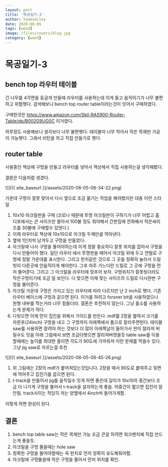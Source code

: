 ```yaml
---
layout: post
title: '목공일기-3' 
author: teamsmiley
date: 2020-08-05
tags: [wood]
image: /files/covers/blog.jpg
category: {wood}
---
```


# 목공일기-3

## bench top 라우터 테이블 

긴 나무를 4각면을 둥글게 만들때 라우터를 사용하는데 이게 들고 움직이기가 너무 불편하고 위험햇다. 검색해보니 bench top router table이라는것이 잇어서 구매하였다. 

구매한것은 https://www.amazon.com/Skil-RAS900-Router-Table/dp/B002G9UG0C 이거였다.

하루정도 사용해보니 생각보다 너무 불편햇다. 테이블이 너무 작아서 작은 목재만 가공이 가능햇다. 그래서 리턴을 하고 직접 만들기로 햇다.

## router table 

사용중인 책상에 구멍을 만들고 라우터를 넣어서 책상에서 직접 사용하는걸 생각해봤다. 

결론은 다음처럼 생겼다.

![]({{ site_baseurl }}/assets/2020-08-05-08-34-22.png)

가운데 구멍이 잘못 맞아서 다시 옆으로 조금 옮기는 작업을 해야했지만 대충 이런 스타일 

1. 10x10 아크릴판을 구매 (코로나 때문에 투명 아크릴판이 구하기가 너무 어렵고 홈디포에서는 큰 사이즈만 팔아서 100불 정도 줘야해서 간판집에 전화해서 작은싸이즈를 30불에 구매할수 있엇다.)
1. 이제 라우터로 책상에 10x10으로 아크릴 두께만큼 깍아낸다. 
1. 옆에 1인치씩 남겨두고 구멍을 만들었다.
1. 아크릴에 나사 구멍을 뚤어야하는데 이게 정말 중요하다 잘못 위치를 잡아서 구멍을 다시 만들어야 했다. 일단 라우터 에서 투명판을 때어서 아크릴 위에 두고 연필료 구멍에 정말 가운데를 표시한다. 그리고 펀치같은 것으로 그 곳을 정확히 눌러서 드릴빗이 다른곳에 안움직이게 해야한다. 그후 아주 가느다란 드릴로 그 곳에 구멍을 먼저 뚤어준다. 그리고 그 아크릴을 라우터에 맞추어 보자. 구멍위치가 잘못됫더라도 작은구멍이기에 조금 덜 보인다.  다 맞으면 이제 맞는 사이즈의 드릴로 다시한번 구멍을 뚤어준다.
1. 아크릴 가운데 구멍은 가지고 있는 라우터에 따라 다르지만 난 2 inch로 햇다. 기존 라우터 베이스에 구멍과 같으면 된다. 이거를 하려고 forsner bit을 사용하였으나 원형 내부를 깍는거라 너무 힘들더라. 결론은 추천하지 않는다. 그냥 홀소를 사용하는게 문제가 적다. 
1. 다됫으면 이제 먼지 집진을 위해서 가이드를 만든다. mdf를 2장을 붙여서 크기를 자른후(24inch) 구멍을 내고 그 구멍까지 아래쪽에서 톱으로 잘라주면된다. 테이블 saw를 사용하면 잘려야 하는 것보다 더 많이 아래쪽날이 들어가서 판이 잘라져 버릴수도 잇음 아래 그림에서 보면 조금더햇으면 잘라져버렷을듯 table saw를 이용할때에는 높이를 최대한 올리면 각도가 90도에 가까워져 이런 문제를 막을수 있다. 그냥 jig saw로 자르는걸 추천

![]({{ site_baseurl }}/assets/2020-08-05-08-45-26.png)
1. 위 그림에는 2장의 mdf가 붙어져있는것입니다. 2장을 때서 90도로 붙여주고 뒷면에 막아주고 집진기를 꼽으면 된다.
1. t-track을 만들어서 jig를 움직일수 잇게 하면 좋은데 길이가 10x10의 중간보다 조금 더 나가게 구멍을 뚤어서 t-track을 설치하는게 좋음. 어중간이 짧으면 집진이 잘 안됨. track사이는 적당히 저는 양옆에서 4inch씩 들어가게함.

이렇게 하면 완성이 된다.

## 결론
1. bench top table saw는 작은 목제만 가능 조금 큰걸 하려면 워크벤치에 직접 만드는게 좋을듯.
1. 아크릴을 구멍 뚤을때는 hole saw 
1. 정확한 구멍을 뚤어야할때는 꼭 펀치로 먼저 정확히 유도해줘야함.
1. 아크릴에 구멍뚤을때 작은 구멍을 뚤어서 먼저 위치를 확인.







